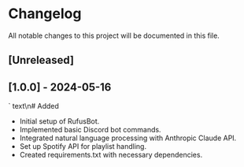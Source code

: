 # Changelog

All notable changes to this project will be documented in this file.

## [Unreleased]


## [1.0.0] - 2024-05-16
` text\n# Added
- Initial setup of RufusBot.
- Implemented basic Discord bot commands.
- Integrated natural language processing with Anthropic Claude API.
- Set up Spotify API for playlist handling.
- Created requirements.txt with necessary dependencies.
